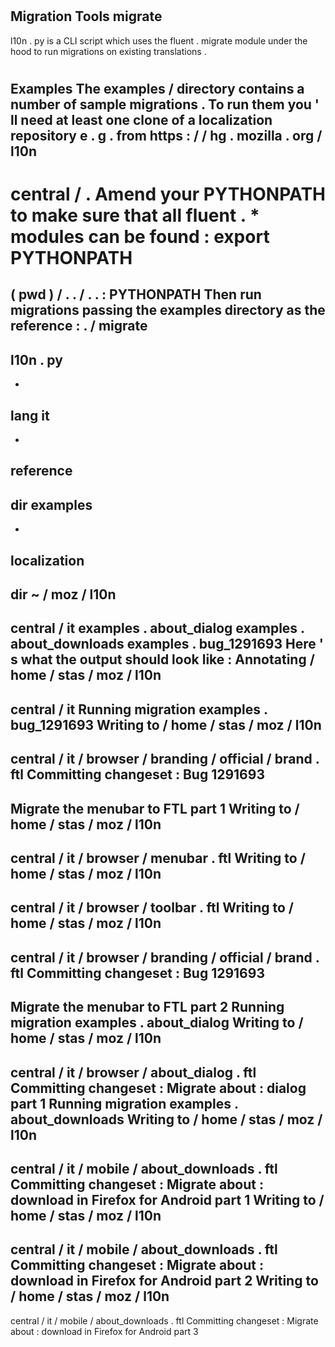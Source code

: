 #
Migration
Tools
migrate
-
l10n
.
py
is
a
CLI
script
which
uses
the
fluent
.
migrate
module
under
the
hood
to
run
migrations
on
existing
translations
.
#
#
Examples
The
examples
/
directory
contains
a
number
of
sample
migrations
.
To
run
them
you
'
ll
need
at
least
one
clone
of
a
localization
repository
e
.
g
.
from
https
:
/
/
hg
.
mozilla
.
org
/
l10n
-
central
/
.
Amend
your
PYTHONPATH
to
make
sure
that
all
fluent
.
*
modules
can
be
found
:
export
PYTHONPATH
=
(
pwd
)
/
.
.
/
.
.
:
PYTHONPATH
Then
run
migrations
passing
the
examples
directory
as
the
reference
:
.
/
migrate
-
l10n
.
py
-
-
lang
it
-
-
reference
-
dir
examples
-
-
localization
-
dir
~
/
moz
/
l10n
-
central
/
it
examples
.
about_dialog
examples
.
about_downloads
examples
.
bug_1291693
Here
'
s
what
the
output
should
look
like
:
Annotating
/
home
/
stas
/
moz
/
l10n
-
central
/
it
Running
migration
examples
.
bug_1291693
Writing
to
/
home
/
stas
/
moz
/
l10n
-
central
/
it
/
browser
/
branding
/
official
/
brand
.
ftl
Committing
changeset
:
Bug
1291693
-
Migrate
the
menubar
to
FTL
part
1
Writing
to
/
home
/
stas
/
moz
/
l10n
-
central
/
it
/
browser
/
menubar
.
ftl
Writing
to
/
home
/
stas
/
moz
/
l10n
-
central
/
it
/
browser
/
toolbar
.
ftl
Writing
to
/
home
/
stas
/
moz
/
l10n
-
central
/
it
/
browser
/
branding
/
official
/
brand
.
ftl
Committing
changeset
:
Bug
1291693
-
Migrate
the
menubar
to
FTL
part
2
Running
migration
examples
.
about_dialog
Writing
to
/
home
/
stas
/
moz
/
l10n
-
central
/
it
/
browser
/
about_dialog
.
ftl
Committing
changeset
:
Migrate
about
:
dialog
part
1
Running
migration
examples
.
about_downloads
Writing
to
/
home
/
stas
/
moz
/
l10n
-
central
/
it
/
mobile
/
about_downloads
.
ftl
Committing
changeset
:
Migrate
about
:
download
in
Firefox
for
Android
part
1
Writing
to
/
home
/
stas
/
moz
/
l10n
-
central
/
it
/
mobile
/
about_downloads
.
ftl
Committing
changeset
:
Migrate
about
:
download
in
Firefox
for
Android
part
2
Writing
to
/
home
/
stas
/
moz
/
l10n
-
central
/
it
/
mobile
/
about_downloads
.
ftl
Committing
changeset
:
Migrate
about
:
download
in
Firefox
for
Android
part
3
